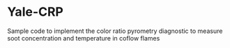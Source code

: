 # Yale-CRP
Sample code to implement the color ratio pyrometry diagnostic to measure soot concentration and temperature in coflow flames
